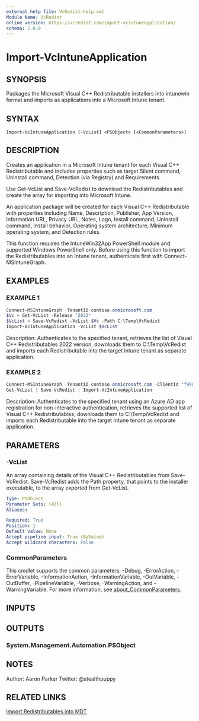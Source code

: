 ```yaml
---
external help file: VcRedist-help.xml
Module Name: VcRedist
online version: https://vcredist.com/import-vcintuneapplication/
schema: 2.0.0
---
```


# Import-VcIntuneApplication

## SYNOPSIS

Packages the Microsoft Visual C++ Redistributable installers into intunewin format and imports as applications into a Microsoft Intune tenant.

## SYNTAX

```
Import-VcIntuneApplication [-VcList] <PSObject> [<CommonParameters>]
```

## DESCRIPTION

Creates an application in a Microsoft Intune tenant for each Visual C++ Redistributable and includes properties such as target Silent command, Uninstall command, Detection (via Registry) and Requirements.

Use Get-VcList and Save-VcRedist to download the Redistributables and create the array for importing into Microsoft Intune.

An application package will be created for each Visual C++ Redistributable with properties including Name, Description, Publisher, App Version, Information URL, Privacy URL, Notes, Logo, Install command, Uninstall command, Install behavior, Operating system architecture, Minimum operating system, and Detection rules.

This function requires the IntuneWin32App PowerShell module and supported Windows PowerShell only. Before using this function to import the Redistributables into an Intune tenant, authenticate first with Connect-MSIntuneGraph.

## EXAMPLES

### EXAMPLE 1

```powershell
Connect-MSIntuneGraph -TenantID contoso.onmicrosoft.com
$Vc = Get-VcList -Release "2022"
$VcList = Save-VcRedist -VcList $Vc -Path C:\Temp\VcRedist
Import-VcIntuneApplication -VcList $VcList
```

Description:
Authenticates to the specified tenant, retrieves the list of Visual C++ Redistributables 2022 version, downloads them to C:\Temp\VcRedist and imports each Redistributable into the target Intune tenant as separate application.

### EXAMPLE 2

```powershell
Connect-MSIntuneGraph -TenantID contoso.onmicrosoft.com -ClientId "f99877d5-f757-438e-b12b-d905b00ea6f3" -ClientSecret <secret>
Get-VcList | Save-VcRedist | Import-VcIntuneApplication
```

Description:
Authenticates to the specified tenant using an Azure AD app registration for non-interactive authentication, retrieves the supported list of Visual C++ Redistributables, downloads them to C:\Temp\VcRedist and imports each Redistributable into the target Intune tenant as separate application.

## PARAMETERS

### -VcList

An array containing details of the Visual C++ Redistributables from Save-VcRedist. Save-VcRedist adds the Path property, that points to the installer executable, to the array exported from Get-VcList.

```yaml
Type: PSObject
Parameter Sets: (All)
Aliases:

Required: True
Position: 1
Default value: None
Accept pipeline input: True (ByValue)
Accept wildcard characters: False
```

### CommonParameters

This cmdlet supports the common parameters: -Debug, -ErrorAction, -ErrorVariable, -InformationAction, -InformationVariable, -OutVariable, -OutBuffer, -PipelineVariable, -Verbose, -WarningAction, and -WarningVariable. For more information, see [about_CommonParameters](http://go.microsoft.com/fwlink/?LinkID=113216).

## INPUTS

## OUTPUTS

### System.Management.Automation.PSObject

## NOTES

Author: Aaron Parker
Twitter: @stealthpuppy

## RELATED LINKS

[Import Redistributables into MDT](https://vcredist.com/import-vcmdtapplication/)

